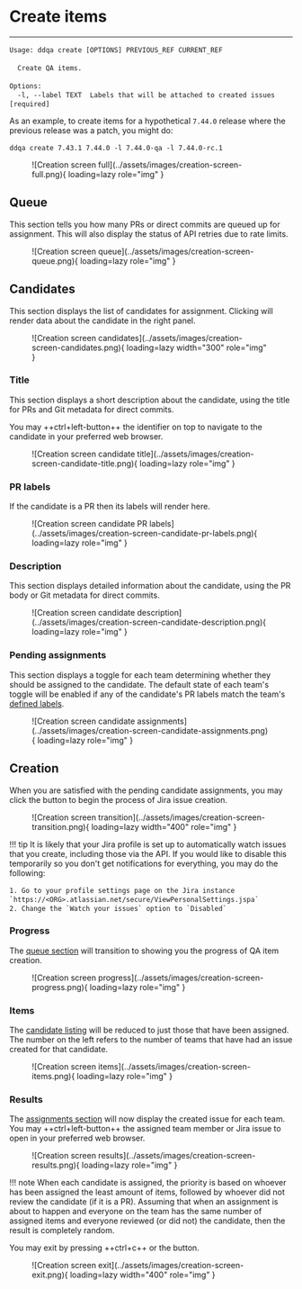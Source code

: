 # Create items

-----

```text
Usage: ddqa create [OPTIONS] PREVIOUS_REF CURRENT_REF

  Create QA items.

Options:
  -l, --label TEXT  Labels that will be attached to created issues  [required]
```

As an example, to create items for a hypothetical `7.44.0` release where the previous release was a patch, you might do:

```
ddqa create 7.43.1 7.44.0 -l 7.44.0-qa -l 7.44.0-rc.1
```

<figure markdown>
  ![Creation screen full](../assets/images/creation-screen-full.png){ loading=lazy role="img" }
</figure>

## Queue

This section tells you how many PRs or direct commits are queued up for assignment. This will also display the status of API retries due to rate limits.

<figure markdown>
  ![Creation screen queue](../assets/images/creation-screen-queue.png){ loading=lazy role="img" }
</figure>

## Candidates

This section displays the list of candidates for assignment. Clicking will render data about the candidate in the right panel.

<figure markdown>
  ![Creation screen candidates](../assets/images/creation-screen-candidates.png){ loading=lazy width="300" role="img" }
</figure>

### Title

This section displays a short description about the candidate, using the title for PRs and Git metadata for direct commits.

You may ++ctrl+left-button++ the identifier on top to navigate to the candidate in your preferred web browser.

<figure markdown>
  ![Creation screen candidate title](../assets/images/creation-screen-candidate-title.png){ loading=lazy role="img" }
</figure>

### PR labels

If the candidate is a PR then its labels will render here.

<figure markdown>
  ![Creation screen candidate PR labels](../assets/images/creation-screen-candidate-pr-labels.png){ loading=lazy role="img" }
</figure>

### Description

This section displays detailed information about the candidate, using the PR body or Git metadata for direct commits.

<figure markdown>
  ![Creation screen candidate description](../assets/images/creation-screen-candidate-description.png){ loading=lazy role="img" }
</figure>

### Pending assignments

This section displays a toggle for each team determining whether they should be assigned to the candidate. The default state of each team's toggle will be enabled if any of the candidate's PR labels match the team's [defined labels](../config/repo.md#github-labels).

<figure markdown>
  ![Creation screen candidate assignments](../assets/images/creation-screen-candidate-assignments.png){ loading=lazy role="img" }
</figure>

## Creation

When you are satisfied with the pending candidate assignments, you may click the button to begin the process of Jira issue creation.

<figure markdown>
  ![Creation screen transition](../assets/images/creation-screen-transition.png){ loading=lazy width="400" role="img" }
</figure>

!!! tip
    It is likely that your Jira profile is set up to automatically watch issues that you create, including those via the API. If you would like to disable this temporarily so you don't get notifications for everything, you may do the following:

    1. Go to your profile settings page on the Jira instance `https://<ORG>.atlassian.net/secure/ViewPersonalSettings.jspa`
    2. Change the `Watch your issues` option to `Disabled`

### Progress

The [queue section](#queue) will transition to showing you the progress of QA item creation.

<figure markdown>
  ![Creation screen progress](../assets/images/creation-screen-progress.png){ loading=lazy role="img" }
</figure>

### Items

The [candidate listing](#candidates) will be reduced to just those that have been assigned. The number on the left refers to the number of teams that have had an issue created for that candidate.

<figure markdown>
  ![Creation screen items](../assets/images/creation-screen-items.png){ loading=lazy role="img" }
</figure>

### Results

The [assignments section](#pending-assignments) will now display the created issue for each team. You may ++ctrl+left-button++ the assigned team member or Jira issue to open in your preferred web browser.

<figure markdown>
  ![Creation screen results](../assets/images/creation-screen-results.png){ loading=lazy role="img" }
</figure>

!!! note
    When each candidate is assigned, the priority is based on whoever has been assigned the least amount of items, followed by whoever did not review the candidate (if it is a PR). Assuming that when an assignment is about to happen and everyone on the team has the same number of assigned items and everyone reviewed (or did not) the candidate, then the result is completely random.

You may exit by pressing ++ctrl+c++ or the button.

<figure markdown>
  ![Creation screen exit](../assets/images/creation-screen-exit.png){ loading=lazy width="400" role="img" }
</figure>
